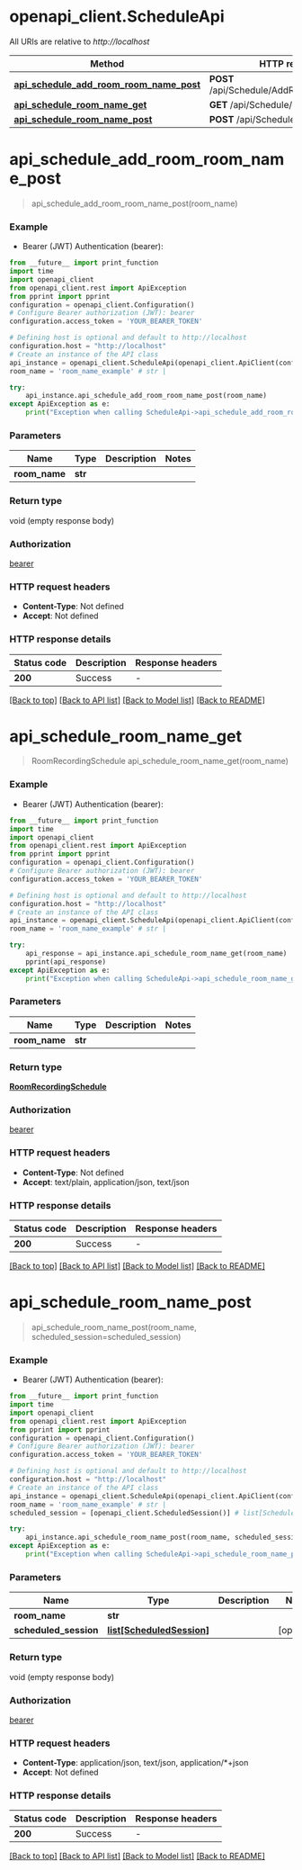 # openapi_client.ScheduleApi

All URIs are relative to *http://localhost*

Method | HTTP request | Description
------------- | ------------- | -------------
[**api_schedule_add_room_room_name_post**](ScheduleApi.md#api_schedule_add_room_room_name_post) | **POST** /api/Schedule/AddRoom/{roomName} | 
[**api_schedule_room_name_get**](ScheduleApi.md#api_schedule_room_name_get) | **GET** /api/Schedule/{roomName} | 
[**api_schedule_room_name_post**](ScheduleApi.md#api_schedule_room_name_post) | **POST** /api/Schedule/{roomName} | 


# **api_schedule_add_room_room_name_post**
> api_schedule_add_room_room_name_post(room_name)



### Example

* Bearer (JWT) Authentication (bearer):
```python
from __future__ import print_function
import time
import openapi_client
from openapi_client.rest import ApiException
from pprint import pprint
configuration = openapi_client.Configuration()
# Configure Bearer authorization (JWT): bearer
configuration.access_token = 'YOUR_BEARER_TOKEN'

# Defining host is optional and default to http://localhost
configuration.host = "http://localhost"
# Create an instance of the API class
api_instance = openapi_client.ScheduleApi(openapi_client.ApiClient(configuration))
room_name = 'room_name_example' # str | 

try:
    api_instance.api_schedule_add_room_room_name_post(room_name)
except ApiException as e:
    print("Exception when calling ScheduleApi->api_schedule_add_room_room_name_post: %s\n" % e)
```

### Parameters

Name | Type | Description  | Notes
------------- | ------------- | ------------- | -------------
 **room_name** | **str**|  | 

### Return type

void (empty response body)

### Authorization

[bearer](../README.md#bearer)

### HTTP request headers

 - **Content-Type**: Not defined
 - **Accept**: Not defined

### HTTP response details
| Status code | Description | Response headers |
|-------------|-------------|------------------|
**200** | Success |  -  |

[[Back to top]](#) [[Back to API list]](../README.md#documentation-for-api-endpoints) [[Back to Model list]](../README.md#documentation-for-models) [[Back to README]](../README.md)

# **api_schedule_room_name_get**
> RoomRecordingSchedule api_schedule_room_name_get(room_name)



### Example

* Bearer (JWT) Authentication (bearer):
```python
from __future__ import print_function
import time
import openapi_client
from openapi_client.rest import ApiException
from pprint import pprint
configuration = openapi_client.Configuration()
# Configure Bearer authorization (JWT): bearer
configuration.access_token = 'YOUR_BEARER_TOKEN'

# Defining host is optional and default to http://localhost
configuration.host = "http://localhost"
# Create an instance of the API class
api_instance = openapi_client.ScheduleApi(openapi_client.ApiClient(configuration))
room_name = 'room_name_example' # str | 

try:
    api_response = api_instance.api_schedule_room_name_get(room_name)
    pprint(api_response)
except ApiException as e:
    print("Exception when calling ScheduleApi->api_schedule_room_name_get: %s\n" % e)
```

### Parameters

Name | Type | Description  | Notes
------------- | ------------- | ------------- | -------------
 **room_name** | **str**|  | 

### Return type

[**RoomRecordingSchedule**](RoomRecordingSchedule.md)

### Authorization

[bearer](../README.md#bearer)

### HTTP request headers

 - **Content-Type**: Not defined
 - **Accept**: text/plain, application/json, text/json

### HTTP response details
| Status code | Description | Response headers |
|-------------|-------------|------------------|
**200** | Success |  -  |

[[Back to top]](#) [[Back to API list]](../README.md#documentation-for-api-endpoints) [[Back to Model list]](../README.md#documentation-for-models) [[Back to README]](../README.md)

# **api_schedule_room_name_post**
> api_schedule_room_name_post(room_name, scheduled_session=scheduled_session)



### Example

* Bearer (JWT) Authentication (bearer):
```python
from __future__ import print_function
import time
import openapi_client
from openapi_client.rest import ApiException
from pprint import pprint
configuration = openapi_client.Configuration()
# Configure Bearer authorization (JWT): bearer
configuration.access_token = 'YOUR_BEARER_TOKEN'

# Defining host is optional and default to http://localhost
configuration.host = "http://localhost"
# Create an instance of the API class
api_instance = openapi_client.ScheduleApi(openapi_client.ApiClient(configuration))
room_name = 'room_name_example' # str | 
scheduled_session = [openapi_client.ScheduledSession()] # list[ScheduledSession] |  (optional)

try:
    api_instance.api_schedule_room_name_post(room_name, scheduled_session=scheduled_session)
except ApiException as e:
    print("Exception when calling ScheduleApi->api_schedule_room_name_post: %s\n" % e)
```

### Parameters

Name | Type | Description  | Notes
------------- | ------------- | ------------- | -------------
 **room_name** | **str**|  | 
 **scheduled_session** | [**list[ScheduledSession]**](ScheduledSession.md)|  | [optional] 

### Return type

void (empty response body)

### Authorization

[bearer](../README.md#bearer)

### HTTP request headers

 - **Content-Type**: application/json, text/json, application/*+json
 - **Accept**: Not defined

### HTTP response details
| Status code | Description | Response headers |
|-------------|-------------|------------------|
**200** | Success |  -  |

[[Back to top]](#) [[Back to API list]](../README.md#documentation-for-api-endpoints) [[Back to Model list]](../README.md#documentation-for-models) [[Back to README]](../README.md)

